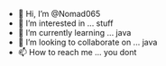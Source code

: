 - 👋 Hi, I’m @Nomad065
- 👀 I’m interested in ... stuff
- 🌱 I’m currently learning ... java
- 💞️ I’m looking to collaborate on ... java
- 📫 How to reach me ... you dont

<!---
Nomad065/Nomad065 is a ✨ special ✨ repository because its `README.md` (this file) appears on your GitHub profile.
You can click the Preview link to take a look at your changes.
--->
